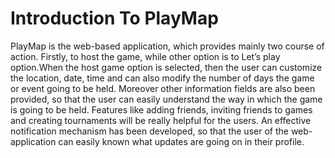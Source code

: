 # Introduction To PlayMap
PlayMap is the web-based application, which provides mainly two course of action. Firstly, to host the game, while other option is to Let’s play option.When the host game option is selected, then the user can customize the location, date,
time and can also modify the number of days the game or event going to be held. Moreover other information fields are also been provided, so that the user can easily understand the way in which the game is going to be held. Features like
adding friends, inviting friends to games and creating tournaments will be really helpful for the users. An effective notification mechanism has been developed, so that the user of the web-application can easily known what updates are going on in their profile.
